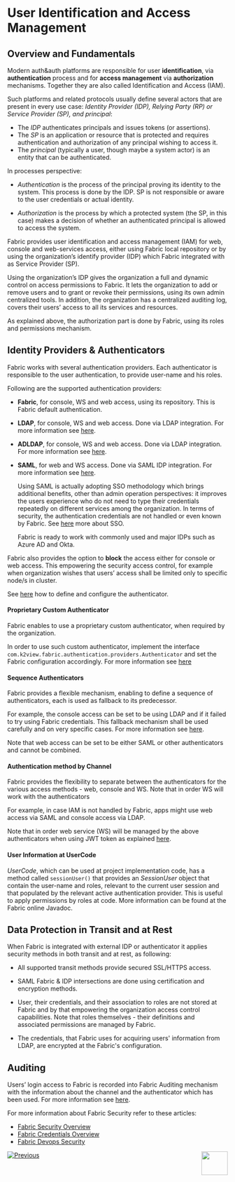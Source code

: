 # User Identification and Access Management

## Overview and Fundamentals 

Modern auth&auth platforms are responsible for user **identification**, via **authentication** process and for **access management** via **authorization** mechanisms. Together they are also called Identification and Access (IAM).

Such platforms and related protocols usually define several actors that are present in every use case: *Identity Provider (IDP), Relying Party (RP) or Service Provider (SP), and principal*:

- The *IDP* authenticates principals and issues tokens (or assertions). 
- The *SP* is an application or resource that is protected and requires authentication and authorization of any principal wishing to access it. 
- The *principal* (typically a user, though maybe a system actor) is an entity that can be authenticated.

In processes perspective: 

- *Authentication* is the process of the principal proving its identity to the system.  This process is done by the IDP. SP is not responsible or aware to the user credentials or actual identity.

- *Authorization* is the process by which a protected system (the SP, in this case) makes a decision of whether an authenticated principal is allowed to access the system.



Fabric provides user identification and access management (IAM) for web, console and web-services access, either using Fabric local repository or by using the organization’s identify provider (IDP) which Fabric integrated with as Service Provider (SP). 

Using the organization’s IDP gives the organization a full and dynamic control on access permissions to Fabric. It lets the organization to add or remove users and to grant or revoke their permissions, using its own admin centralized tools. In addition, the organization has a centralized auditing log, covers their users’ access to all its services and resources. 

As explained above, the authorization part is done by Fabric, using its roles and permissions mechanism.

## Identity Providers & Authenticators

Fabric works with several authentication providers. Each authenticator is responsible to the user authentication, to provide user-name and his roles.

Following are the supported authentication providers:

- **Fabric**, for console, WS and web access, using its repository. This is Fabric default authentication.

- **LDAP**, for console, WS and web access. Done via LDAP integration. For more information see [here](/articles/26_fabric_security/11_user_IAM_LDAP.md).

- **ADLDAP**, for console, WS and web access. Done via LDAP integration. For more information see [here](/articles/26_fabric_security/11_user_IAM_LDAP.md).

- **SAML**, for web and WS access. Done via SAML IDP integration. For more information see [here](/articles/26_fabric_security/09_user_IAM_SAML_fundamentals_and_terms.md).

  Using SAML is actually adopting SSO methodology which brings additional benefits, other than admin operation perspectives: it improves the users experience who do not need to type their credentials repeatedly on different services among the organization. In terms of security, the authentication credentials are not handled or even known by Fabric. See [here](/articles/26_fabric_security/10_user_IAM_SSO_overview.md) more about SSO.

  Fabric is ready to work with commonly used and major IDPs such as Azure AD and Okta. 

Fabric also provides the option to **block** the access either for console or web access. This empowering the security access control, for example when organization wishes that users’ access shall be limited only to specific node/s in cluster.

See [here](/articles/26_fabric_security/13_user_IAM_configiration.md) how to define and configure the authenticator. 

#### Proprietary Custom Authenticator

Fabric enables to use a proprietary custom authenticator, when required by the organization.

In order to use such custom authenticator, implement the interface `com.k2view.fabric.authentication.providers.Authenticator` and set the Fabric configuration accordingly. For more information see [here](/articles/26_fabric_security/17_user_IAM_custom_authenticator.md)

#### Sequence Authenticators

Fabric provides a flexible mechanism, enabling to define a sequence of authenticators, each is used as fallback to its predecessor.

For example, the console access can be set to be using LDAP and if it failed to try using Fabric credentials. This fallback mechanism shall be used carefully and on very specific cases. For more information see [here](/articles/26_fabric_security/13_user_IAM_configiration.md#sequence-authenticators).

Note that web access can be set to be either SAML or other authenticators and cannot be combined. 

#### Authentication method by Channel

Fabric provides the flexibility to separate between the authenticators for the various access methods - web, console and WS. Note that in order WS will work with the authenticators

For example, in case IAM is not handled by Fabric, apps might use web access via SAML and console access via LDAP.  

Note that in order web service (WS) will be managed by the above authenticators when using JWT token as explained [here](/articles/26_fabric_security/05_fabric_webservices_security.md).

#### User Information at UserCode 

*UserCode*, which can be used at project implementation code, has a method called `sessionUser()` that provides an *SessionUser* object that contain the user-name and roles, relevant to the current user session and that populated by the relevant active authentication provider. This is useful to apply  permissions by roles at code. More information can be found at the Fabric online Javadoc.



## Data Protection in Transit and at Rest

When Fabric is integrated with external IDP or authenticator it applies security methods in both transit and at rest, as following:

- All supported transit methods provide secured SSL/HTTPS access.

- SAML Fabric & IDP intersections are done using certification and encryption methods.

- User, their credentials, and their association to roles are not stored at Fabric and by that empowering the organization access control capabilities. Note that roles themselves - their definitions and associated permissions are managed by Fabric.

- The credentials, that Fabric uses for acquiring users' information from LDAP, are encrypted at the Fabric's configuration. 



## Auditing

Users’ login access to Fabric is recorded into Fabric Auditing mechanism with the information about the channel and the authenticator which has been used. For more information see [here](/articles/26_fabric_security/16_user_IAM_auditing.md).



For more information about Fabric Security refer to these articles:

- [Fabric Security Overview](/articles/26_fabric_security/01_fabric_security_overview.md)
- [Fabric Credentials Overview](/articles/17_fabric_credentials/01_fabric_credentials_overview.md)
- [Fabric Devops Security](/articles/99_fabric_infras/devops/01_fabric_security_overview.md)



[![Previous](/articles/images/Previous.png)](/articles/26_fabric_security/06_data_masking.md)[<img align="right" width="60" height="54" src="/articles/images/Next.png">](/articles/26_fabric_security/08_user_IAM_SSO_overview.md)